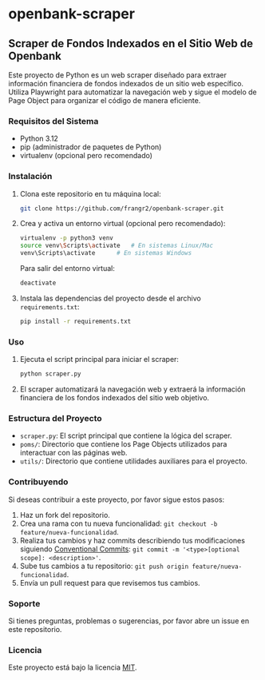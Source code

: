 # openbank-scraper

## Scraper de Fondos Indexados en el Sitio Web de Openbank

Este proyecto de Python es un web scraper diseñado para extraer información financiera de fondos indexados de un sitio web específico. Utiliza Playwright para automatizar la navegación web y sigue el modelo de Page Object para organizar el código de manera eficiente.

### Requisitos del Sistema

- Python 3.12
- pip (administrador de paquetes de Python)
- virtualenv (opcional pero recomendado)

### Instalación

1. Clona este repositorio en tu máquina local:

    ```bash
    git clone https://github.com/frangr2/openbank-scraper.git
    ```

2. Crea y activa un entorno virtual (opcional pero recomendado):

    ```bash
    virtualenv -p python3 venv
    source venv\Scripts\activate   # En sistemas Linux/Mac
    venv\Scripts\activate      # En sistemas Windows
    ```

    Para salir del entorno virtual:

    ```bash
    deactivate
    ```

4. Instala las dependencias del proyecto desde el archivo `requirements.txt`:

    ```bash
    pip install -r requirements.txt
    ```

### Uso

1. Ejecuta el script principal para iniciar el scraper:

    ```bash
    python scraper.py
    ```

2. El scraper automatizará la navegación web y extraerá la información financiera de los fondos indexados del sitio web objetivo.

### Estructura del Proyecto

- `scraper.py`: El script principal que contiene la lógica del scraper.
- `poms/`: Directorio que contiene los Page Objects utilizados para interactuar con las páginas web.
- `utils/`: Directorio que contiene utilidades auxiliares para el proyecto.

### Contribuyendo

Si deseas contribuir a este proyecto, por favor sigue estos pasos:

1. Haz un fork del repositorio.
2. Crea una rama con tu nueva funcionalidad: `git checkout -b feature/nueva-funcionalidad`.
3. Realiza tus cambios y haz commits describiendo tus modificaciones siguiendo [Conventional Commits](https://www.conventionalcommits.org/en/v1.0.0/): `git commit -m '<type>[optional scope]: <description>'`.
4. Sube tus cambios a tu repositorio: `git push origin feature/nueva-funcionalidad`.
5. Envía un pull request para que revisemos tus cambios.

### Soporte

Si tienes preguntas, problemas o sugerencias, por favor abre un issue en este repositorio.

### Licencia

Este proyecto está bajo la licencia [MIT](LICENSE).
